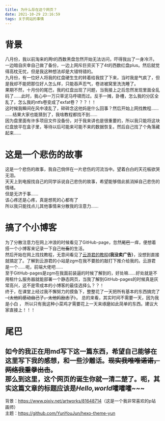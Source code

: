```yaml
---
title: 为什么存在这个网页？
date: 2021-10-29 23:16:59
tags: 关于网站的事情
---
```

# 背景
八月份，我以前淘来的两t的西数黑盘忽然开始无法访问，吓得我出了一身冷汗。一边暗自庆幸自己做了备份，一边上网斥巨资买下了4t的西数红盘plus。然后就觉得高枕无忧，但是我这种想法却是大错特错的。  
九月份，有一位好人将我的红盘硬生生的转着给我拔了下来，当时我是气疯了，但是我却不能把那位好人怎么样，只能吞声忍气，卷进被窝里洗洗睡了。  
果期不然，十月份的尾巴，我的红盘出现了问题，当我接上之后忽然发现里面全乱码了……此时，我心中一万只草泥马呼啸而过。反手一摊，卧槽，怎么我的分区全乱了，怎么我的ntfs卷变成了exfat卷？？？！！  
这时候我瞬间在风中凌乱了，碎碎念这他妈是什么回事？然后开始上网找教程……  
……结果大家也能猜到了，我啥教程都找不到……  
因为盘里面有许多项目文件没备份，对于我来讲也是很重要的，所以我只能将这块红盘放平在盒子里，等待以后可能来可能不来的数据恢复。然后自己找了个角落藏起来……  
# 这是一个悲伤的故事
这是一个悲伤的故事，我自己倘佯在一片悲伤的河流当中。望着白白的天花板欲哭无泪。  
天天上到电报找自己的同学诉说自己悲伤的故事，希望能够借此抵消掉自己悲伤的情绪。  
但是无济于事……  
该心疼还是心疼，真是想死的心都有了  
所以我只能找点儿其他事情来分散我的注意力……  
# 搞了个小博客
为了分散注意力在网上冲浪的时候看见了GitHub-page，忽然~~尾巴~~一痒，便想着搭一个小博客来记录一下自己~~社畜~~的生活。  
然后开始在网上找找教程，无意间看见了[云游君的教程](https://www.yunyoujun.cn/share/how-to-build-your-site/)**(我没卖广告）**，没想到直接就搞定了。了解到云游君的小站是zgm在我不要脸的敲打下推介给我的。云游君是一个……呃，前端大佬吧……  
至于GitHub-pages是zgm在我面前装逼的时候了解到的，好处嘛……好处就是不用租什么服务器就能部署一个静态网页，当我了解到GitHub-pages的时候真是灰常高兴，这不是零成本的小博客的最佳选择么？？！  
终于，在课堂上经过我不懈努力的摸鱼下，整整花了一天把所有基本的东西搞完了~~（太他妈感动自己了，太他妈励志了）~~。
总的来看，其实时间不需要一天，因为我是<kbd>小白</kbd> ， 所以只有我这种小菜鸡才需要花上一天来琢磨如此简单的东西。建议大家直接上！！！  
# 尾巴
如今的我正在用md写下这一篇东西，希望自己能够在这里写下我的感想，和一些沙雕话。~~现实我唯唯诺诺，网络我重拳出击~~。   
那么到这里，这个网页的诞生你就一清二楚了。呃，其实这篇文章的标题应该是***Hello,world***嚯嚯嚯~~~  
----
背景：<https://www.pixiv.net/artworks/81648714>（这是一个我非常喜欢的p站画师）  
主题：<https://github.com/YunYouJun/hexo-theme-yun>